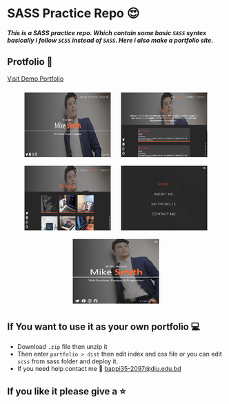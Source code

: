 # SASS Practice Repo 😍

##### This is a SASS practice repo. Which contain some basic `SASS` syntex basically i follow `SCSS` instead of `SASS`. Here i also make a portfolio site.

## Protfolio :rocket:

[Visit Demo Portfolio](https://demoportfolio.netlify.app/index.html)

<div align="center">
<img src="https://raw.githubusercontent.com/bappi2097/sass-practice/master/img/portfolio-1.png" align="center" width="200" height="150" style="margin:10px;">
<img src="https://raw.githubusercontent.com/bappi2097/sass-practice/master/img/portfolio-2.png" align="center"  width="200" height="150" style="margin:10px;">
<img src="https://raw.githubusercontent.com/bappi2097/sass-practice/master/img/portfolio-3.png" align="center"  width="200" height="150" style="margin:10px;">
<img src="https://raw.githubusercontent.com/bappi2097/sass-practice/master/img/portfolio-4.png" align="center"  width="200" height="150" style="margin:10px;">
<img src="https://raw.githubusercontent.com/bappi2097/sass-practice/master/img/portfolio-5.png" align="center"  width="200" height="150" style="margin:10px;">
</div>

## If You want to use it as your own portfolio 💻

- Download `.zip` file then unzip it
- Then enter `portfolio > dist` then edit index and css file or you can edit `scss` from sass folder and deploy it.
- If you need help contact me :email: <a href="mailto:bappi35-2097@diu.edu.bd">bappi35-2097@diu.edu.bd</a>

## If you like it please give a ⭐
